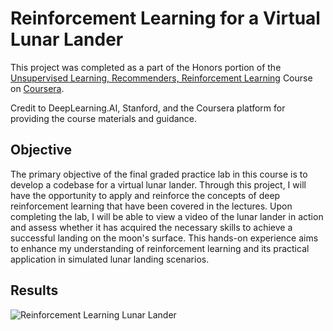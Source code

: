 
# Reinforcement Learning for a Virtual Lunar Lander

This project was completed as a part of the Honors portion of the [Unsupervised Learning, Recommenders, Reinforcement Learning](https://www.coursera.org/learn/unsupervised-learning-recommenders-reinforcement-learning) Course on [Coursera](https://www.coursera.org/).

Credit to DeepLearning.AI, Stanford, and the Coursera platform for providing the course materials and guidance.

## Objective

The primary objective of the final graded practice lab in this course is to develop a codebase for a virtual lunar lander. Through this project, I will have the opportunity to apply and reinforce the concepts of deep reinforcement learning that have been covered in the lectures. Upon completing the lab, I will be able to view a video of the lunar lander in action and assess whether it has acquired the necessary skills to achieve a successful landing on the moon's surface. This hands-on experience aims to enhance my understanding of reinforcement learning and its practical application in simulated lunar landing scenarios.
## Results

![Reinforcement Learning Lunar Lander](https://blogger.googleusercontent.com/img/b/R29vZ2xl/AVvXsEi-y_KaEZGs-m1QG51ae1IZ3o0RdueDfE470DYA8GdvnviC7pXN94fl7N3EYc-VPlEmuY9D49m1lQlczNV93rjdsRtmg1n4TfOg7fw6uLSdz1ouHKugmGMFRQU0QnhtnPpbSzPdlQJORTS5IC9PqOqwyZkieCPmEgz9qcdRBy8MreVrKjbZDfuN3fLihdw/s1600/reinforcement-learning-lunar-lander.png)